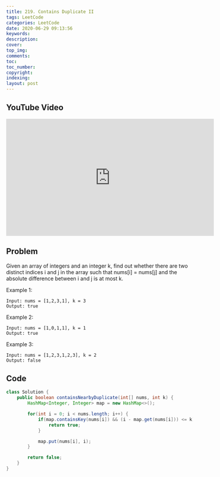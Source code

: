 ```yaml
---
title: 219. Contains Duplicate II
tags: LeetCode
categories: LeetCode
date: 2020-06-29 09:13:56
keywords:
description:
cover:
top_img:
comments:
toc:
toc_number:
copyright:
indexing:
layout: post
---
```


## YouTube Video

<iframe width="560" height="315" src="https://www.youtube.com/embed/BiQ1twbSQiY" frameborder="0" allow="accelerometer; autoplay; encrypted-media; gyroscope; picture-in-picture" allowfullscreen></iframe>

## Problem

Given an array of integers and an integer k, find out whether there are two distinct indices i and j in the array such that nums[i] = nums[j] and the absolute difference between i and j is at most k.

Example 1:

```
Input: nums = [1,2,3,1], k = 3
Output: true
```

Example 2:

```
Input: nums = [1,0,1,1], k = 1
Output: true
```

Example 3:

```
Input: nums = [1,2,3,1,2,3], k = 2
Output: false
```

## Code

```java
class Solution {
    public boolean containsNearbyDuplicate(int[] nums, int k) {
        HashMap<Integer, Integer> map = new HashMap<>();

        for(int i = 0; i < nums.length; i++) {
            if(map.containsKey(nums[i]) && (i - map.get(nums[i])) <= k){
                return true;
            }

            map.put(nums[i], i);
        }

        return false;
    }
}
```
